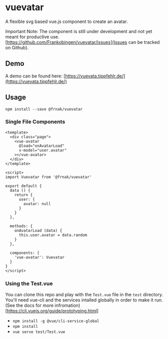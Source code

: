 # vuevatar

A flexible svg based vue.js component to create an avatar.

Important Note: The component is still under development and not yet meant for productive use. 
[https://github.com/Frankobingen/vuevatar/issues](Issues can be tracked on Github).

## Demo

A demo can be found here: [https://vuevata.tippfehlr.de/](https://vuevata.tippfehlr.de/)

## Usage

```
npm install --save @frnak/vuevatar
```

### Single File Components

```
<template>
  <div class="page">
    <vue-avatar 
      @load="onAvatarLoad" 
      v-model="user.avatar"
    ></vue-avatar>
  </div>
</template>

<script>
import Vuevatar from '@frnak/vuevatar'

export default {
  data () {
    return {
      user: {
        avatar: null
      }
    }
  },

  methods: {
    onAvatarLoad (data) {
      this.user.avatar = data.random
    }
  },

  components: {
    'vue-avatar': Vuevatar
  }
}
</script>
```

### Using the Test.vue

You can clone this repo and play with the `Test.vue` file in the `test` directory. You'll need vue-cli and the services intalled globally in order to make it run. (See the docs for more infromation)[https://cli.vuejs.org/guide/prototyping.html]

- `npm install -g @vue/cli-service-global`
- `npm install`
- `vue serve test/Test.vue`